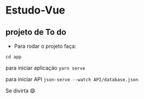 # Estudo-Vue
## projeto de To do
- Para rodar o projeto faça:

`cd app`

para iniciar aplicação `yarn serve`

para iniciar API `json-serve --watch API/database.json`

Se divirta :smile: